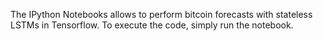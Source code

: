 The IPython Notebooks allows to perform bitcoin forecasts with stateless LSTMs in Tensorflow. To execute the code, simply run the notebook. 
